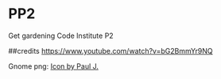 # PP2
Get gardening
Code Institute P2

##credits
https://www.youtube.com/watch?v=bG2BmmYr9NQ

Gnome png:  <a href="https://www.freepik.com/icon/christmas_10713384#fromView=search&page=2&position=91&uuid=f299468d-611a-472c-b1b4-3052a8f5781e">Icon by Paul J.</a>

